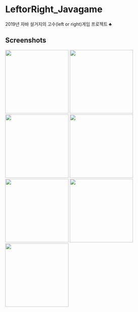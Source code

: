 # LeftorRight_Javagame
2019년 자바 설거지의 고수(left or right)게임 프로젝트 ♣

Screenshots  
-----------

<div>
   
<img width="200" src="https://user-images.githubusercontent.com/52348335/70330890-c600a400-1881-11ea-9814-33173ad1e0ae.PNG">
<img width="200"src="https://user-images.githubusercontent.com/52348335/70330891-c600a400-1881-11ea-8ed5-6a35755d5123.PNG">
<img width="200" src="https://user-images.githubusercontent.com/52348335/70330889-c5680d80-1881-11ea-9fa8-345e5401d796.PNG">
<img width="200" src="https://user-images.githubusercontent.com/52348335/70330892-c600a400-1881-11ea-935e-ddb1bd61b7c7.PNG">
<img width="200" src="https://user-images.githubusercontent.com/52348335/70331864-b84c1e00-1883-11ea-8a4d-0e20f35f54cb.PNG">
<img width="200" src="https://user-images.githubusercontent.com/52348335/70330888-c5680d80-1881-11ea-9fd2-4ebc022e861f.PNG">
<img width="200" src="https://user-images.githubusercontent.com/52348335/70331878-bb470e80-1883-11ea-8e7d-24a73e84c4a5.PNG">                                                                                                            
</div>
